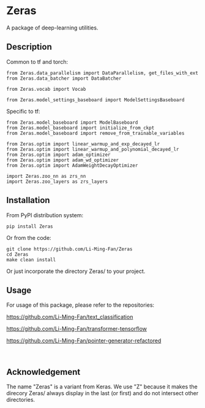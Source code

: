 # Zeras

A package of deep-learning utilities.


## Description

Common to tf and torch:

```
from Zeras.data_parallelism import DataParallelism, get_files_with_ext
from Zeras.data_batcher import DataBatcher

from Zeras.vocab import Vocab

from Zeras.model_settings_baseboard import ModelSettingsBaseboard
```


Specific to tf:

```
from Zeras.model_baseboard import ModelBaseboard
from Zeras.model_baseboard import initialize_from_ckpt
from Zeras.model_baseboard import remove_from_trainable_variables

from Zeras.optim import linear_warmup_and_exp_decayed_lr
from Zeras.optim import linear_warmup_and_polynomial_decayed_lr
from Zeras.optim import adam_optimizer
from Zeras.optim import adam_wd_optimizer
from Zeras.optim import AdamWeightDecayOptimizer

import Zeras.zoo_nn as zrs_nn
import Zeras.zoo_layers as zrs_layers
```


## Installation

From PyPI distribution system:

```
pip install Zeras
```


Or from the code:

```
git clone https://github.com/Li-Ming-Fan/Zeras
cd Zeras
make clean install
```


Or just incorporate the directory Zeras/ to your project.



## Usage

For usage of this package, please refer to the repositories:

https://github.com/Li-Ming-Fan/text_classification

https://github.com/Li-Ming-Fan/transformer-tensorflow

https://github.com/Li-Ming-Fan/pointer-generator-refactored


</br>

## Acknowledgement

The name "Zeras" is a variant from Keras. We use "Z" because it makes the direcory Zeras/ always display in the last (or first) and do not intersect other directories.


